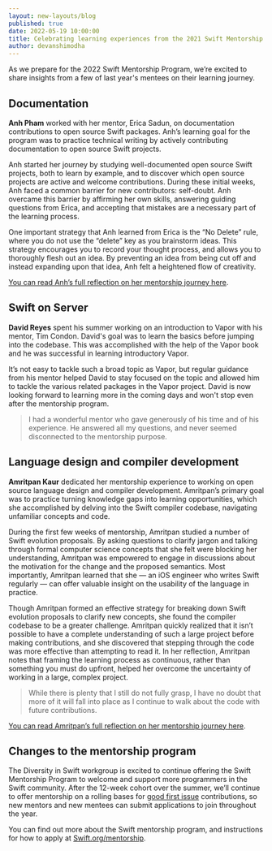 ```yaml
---
layout: new-layouts/blog
published: true
date: 2022-05-19 10:00:00
title: Celebrating learning experiences from the 2021 Swift Mentorship Program
author: devanshimodha
---
```


As we prepare for the 2022 Swift Mentorship Program, we’re excited to share insights from a few of last year's mentees on their learning journey.

## Documentation

**Anh Pham** worked with her mentor, Erica Sadun, on documentation contributions to open source Swift packages. Anh’s learning goal for the program was to practice technical writing by actively contributing documentation to open source Swift projects.

Anh started her journey by studying well-documented open source Swift projects, both to learn by example, and to discover which open source projects are active and welcome contributions. During these initial weeks, Anh faced a common barrier for new contributors: self-doubt. Anh overcame this barrier by affirming her own skills, answering guiding questions from Erica, and accepting that mistakes are a necessary part of the learning process.

One important strategy that Anh learned from Erica is the “No Delete” rule, where you do not use the “delete” key as you brainstorm ideas. This strategy encourages you to record your thought process, and allows you to thoroughly flesh out an idea. By preventing an idea from being cut off and instead expanding upon that idea, Anh felt a heightened flow of creativity.

[You can read Anh’s full reflection on her mentorship journey here](https://medium.com/@thuanhsone99/swift-mentorship-program-a-reflection-47921be0e538).


## Swift on Server

**David Reyes** spent his summer working on an introduction to Vapor with his mentor, Tim Condon. David's goal was to learn the basics before jumping into the codebase. This was accomplished with the help of the Vapor book and he was successful in learning introductory Vapor.

It’s not easy to tackle such a broad topic as Vapor, but regular guidance from his mentor helped David to stay focused on the topic and allowed him to tackle the various related packages in the Vapor project. David is now looking forward to learning more in the coming days and won't stop even after the mentorship program.

> I had a wonderful mentor who gave generously of his time and of his experience. He answered all my questions, and never seemed disconnected to the mentorship purpose.


## Language design and compiler development

**Amritpan Kaur** dedicated her mentorship experience to working on open source language design and compiler development. Amritpan’s primary goal was to practice turning knowledge gaps into learning opportunities, which she accomplished by delving into the Swift compiler codebase, navigating unfamiliar concepts and code.

During the first few weeks of mentorship, Amritpan studied a number of Swift evolution proposals. By asking questions to clarify jargon and talking through formal computer science concepts that she felt were blocking her understanding, Amritpan was empowered to engage in discussions about the motivation for the change and the proposed semantics. Most importantly, Amritpan learned that she — an iOS engineer who writes Swift regularly — can offer valuable insight on the usability of the language in practice.

Though Amritpan formed an effective strategy for breaking down Swift evolution proposals to clarify new concepts, she found the compiler codebase to be a greater challenge. Amritpan quickly realized that it isn’t possible to have a complete understanding of such a large project before making contributions, and she discovered that stepping through the code was more effective than attempting to read it. In her reflection, Amritpan notes that framing the learning process as continuous, rather than something you must do upfront, helped her overcome the uncertainty of working in a large, complex project.

> While there is plenty that I still do not fully grasp, I have no doubt that more of it will fall into place as I continue to walk about the code with future contributions.

[You can read Amritpan’s full reflection on her mentorship journey here](https://forums.swift.org/t/swift-mentorship-compiler-language-design/52522).


## Changes to the mentorship program

The Diversity in Swift workgroup is excited to continue offering the Swift Mentorship Program to welcome and support more programmers in the Swift community. After the 12-week cohort over the summer, we’ll continue to offer mentorship on a rolling bases for [good first issue](/contributing/#good-first-issues) contributions, so new mentors and new mentees can submit applications to join throughout the year.

You can find out more about the Swift mentorship program, and instructions for how to apply at [Swift.org/mentorship](/mentorship/).
